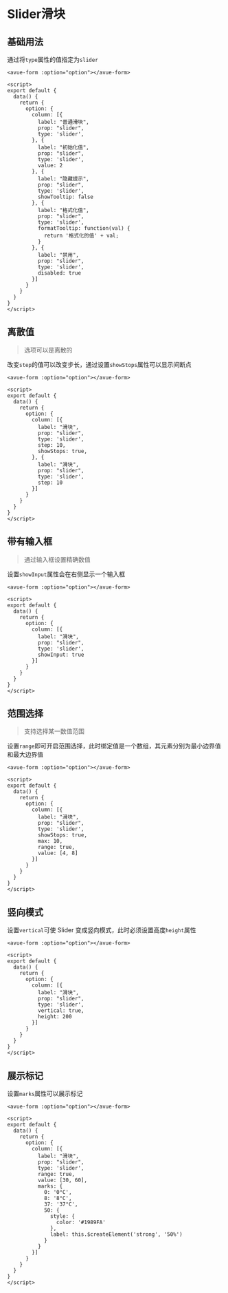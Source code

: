 Slider滑块
========

基础用法
---------------------------------------------------------------------------------------

通过将`type`属性的值指定为`slider`

```vue
<avue-form :option="option"></avue-form>

<script>
export default {
  data() {
    return {
      option: {
        column: [{
          label: "普通滑块",
          prop: "slider",
          type: 'slider',
        }, {
          label: "初始化值",
          prop: "slider",
          type: 'slider',
          value: 2
        }, {
          label: "隐藏提示",
          prop: "slider",
          type: 'slider',
          showTooltip: false
        }, {
          label: "格式化值",
          prop: "slider",
          type: 'slider',
          formatTooltip: function(val) {
            return '格式化的值' + val;
          }
        }, {
          label: "禁用",
          prop: "slider",
          type: 'slider',
          disabled: true
        }]
      }
    }
  }
}
</script>
```

离散值
-----------------------------------------------------------------------------

> 选项可以是离散的

改变`step`的值可以改变步长，通过设置`showStops`属性可以显示间断点

```vue
<avue-form :option="option"></avue-form>

<script>
export default {
  data() {
    return {
      option: {
        column: [{
          label: "滑块",
          prop: "slider",
          type: 'slider',
          step: 10,
          showStops: true,
        }, {
          label: "滑块",
          prop: "slider",
          type: 'slider',
          step: 10
        }]
      }
    }
  }
}
</script>
```

带有输入框
-------------------------------------------------------------------------------------------------

> 通过输入框设置精确数值

设置`showInput`属性会在右侧显示一个输入框

```vue
<avue-form :option="option"></avue-form>

<script>
export default {
  data() {
    return {
      option: {
        column: [{
          label: "滑块",
          prop: "slider",
          type: 'slider',
          showInput: true
        }]
      }
    }
  }
}
</script>
```

范围选择
---------------------------------------------------------------------------------------

> 支持选择某一数值范围

设置`range`即可开启范围选择，此时绑定值是一个数组，其元素分别为最小边界值和最大边界值

```vue
<avue-form :option="option"></avue-form>

<script>
export default {
  data() {
    return {
      option: {
        column: [{
          label: "滑块",
          prop: "slider",
          type: 'slider',
          showStops: true,
          max: 10,
          range: true,
          value: [4, 8]
        }]
      }
    }
  }
}
</script>
```

竖向模式
---------------------------------------------------------------------------------------

设置`vertical`可使 Slider 变成竖向模式，此时必须设置高度`height`属性

```vue
<avue-form :option="option"></avue-form>

<script>
export default {
  data() {
    return {
      option: {
        column: [{
          label: "滑块",
          prop: "slider",
          type: 'slider',
          vertical: true,
          height: 200
        }]
      }
    }
  }
}
</script>
```

展示标记
---------------------------------------------------------------------------------------

设置`marks`属性可以展示标记

```vue
<avue-form :option="option"></avue-form>

<script>
export default {
  data() {
    return {
      option: {
        column: [{
          label: "滑块",
          prop: "slider",
          type: 'slider',
          range: true,
          value: [30, 60],
          marks: {
            0: '0°C',
            8: '8°C',
            37: '37°C',
            50: {
              style: {
                color: '#1989FA'
              },
              label: this.$createElement('strong', '50%')
            }
          }
        }]
      }
    }
  }
}
</script>
```